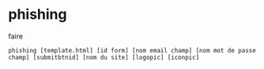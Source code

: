 # phishing
faire 
```
phishing [template.html] [id form] [nom email champ] [nom mot de passe champ] [submitbtnid] [nom du site] [logopic] [iconpic] 
```
